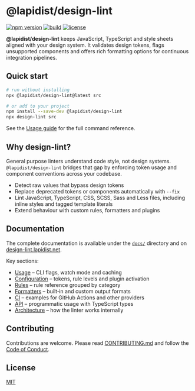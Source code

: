# @lapidist/design-lint

[![npm version](https://img.shields.io/npm/v/%40lapidist/design-lint.svg?logo=npm&color=cb3837)](https://www.npmjs.com/package/@lapidist/design-lint)
[![build](https://img.shields.io/github/actions/workflow/status/bylapidist/design-lint/ci.yml?label=CI&logo=github)](https://github.com/bylapidist/design-lint/actions)
[![license](https://img.shields.io/npm/l/%40lapidist/design-lint.svg)](LICENSE)

**@lapidist/design-lint** keeps JavaScript, TypeScript and style sheets aligned with your design system. It validates design tokens, flags unsupported components and offers rich formatting options for continuous integration pipelines.

## Quick start

```bash
# run without installing
npx @lapidist/design-lint@latest src

# or add to your project
npm install --save-dev @lapidist/design-lint
npx design-lint src
```

See the [Usage guide](docs/usage.md) for the full command reference.

## Why design-lint?

General purpose linters understand code style, not design systems. `@lapidist/design-lint` bridges that gap by enforcing token usage and component conventions across your codebase.

- Detect raw values that bypass design tokens
- Replace deprecated tokens or components automatically with `--fix`
- Lint JavaScript, TypeScript, CSS, SCSS, Sass and Less files, including inline styles and tagged template literals
- Extend behaviour with custom rules, formatters and plugins

## Documentation

The complete documentation is available under the [`docs/`](docs) directory and on [design-lint.lapidist.net](https://design-lint.lapidist.net/).

Key sections:

- [Usage](docs/usage.md) – CLI flags, watch mode and caching
- [Configuration](docs/configuration.md) – tokens, rule levels and plugin activation
- [Rules](docs/rules/index.md) – rule reference grouped by category
- [Formatters](docs/formatters.md) – built‑in and custom output formats
- [CI](docs/ci.md) – examples for GitHub Actions and other providers
- [API](docs/api.md) – programmatic usage with TypeScript types
- [Architecture](docs/architecture.md) – how the linter works internally

## Contributing

Contributions are welcome. Please read [CONTRIBUTING.md](CONTRIBUTING.md) and follow the [Code of Conduct](CODE_OF_CONDUCT.md).

## License

[MIT](LICENSE)
